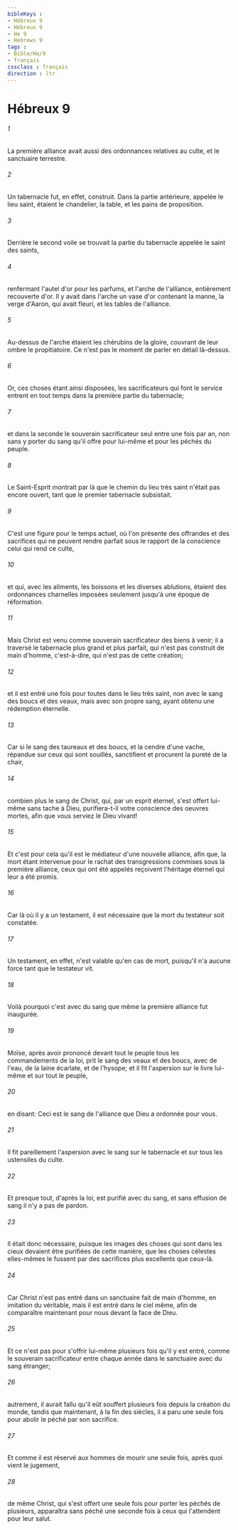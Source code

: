 ```yaml
---
bibleKeys : 
- Hébreux 9
- Hébreux 9
- He 9
- Hebrews 9
tags : 
- Bible/He/9
- français
cssclass : français
direction : ltr
---
```


# Hébreux 9

###### 1
La première alliance avait aussi des ordonnances relatives au culte, et le sanctuaire terrestre.
###### 2
Un tabernacle fut, en effet, construit. Dans la partie antérieure, appelée le lieu saint, étaient le chandelier, la table, et les pains de proposition.
###### 3
Derrière le second voile se trouvait la partie du tabernacle appelée le saint des saints,
###### 4
renfermant l'autel d'or pour les parfums, et l'arche de l'alliance, entièrement recouverte d'or. Il y avait dans l'arche un vase d'or contenant la manne, la verge d'Aaron, qui avait fleuri, et les tables de l'alliance.
###### 5
Au-dessus de l'arche étaient les chérubins de la gloire, couvrant de leur ombre le propitiatoire. Ce n'est pas le moment de parler en détail là-dessus.
###### 6
Or, ces choses étant ainsi disposées, les sacrificateurs qui font le service entrent en tout temps dans la première partie du tabernacle;
###### 7
et dans la seconde le souverain sacrificateur seul entre une fois par an, non sans y porter du sang qu'il offre pour lui-même et pour les péchés du peuple.
###### 8
Le Saint-Esprit montrait par là que le chemin du lieu très saint n'était pas encore ouvert, tant que le premier tabernacle subsistait.
###### 9
C'est une figure pour le temps actuel, où l'on présente des offrandes et des sacrifices qui ne peuvent rendre parfait sous le rapport de la conscience celui qui rend ce culte,
###### 10
et qui, avec les aliments, les boissons et les diverses ablutions, étaient des ordonnances charnelles imposées seulement jusqu'à une époque de réformation.
###### 11
Mais Christ est venu comme souverain sacrificateur des biens à venir; il a traversé le tabernacle plus grand et plus parfait, qui n'est pas construit de main d'homme, c'est-à-dire, qui n'est pas de cette création;
###### 12
et il est entré une fois pour toutes dans le lieu très saint, non avec le sang des boucs et des veaux, mais avec son propre sang, ayant obtenu une rédemption éternelle.
###### 13
Car si le sang des taureaux et des boucs, et la cendre d'une vache, répandue sur ceux qui sont souillés, sanctifient et procurent la pureté de la chair,
###### 14
combien plus le sang de Christ, qui, par un esprit éternel, s'est offert lui-même sans tache à Dieu, purifiera-t-il votre conscience des oeuvres mortes, afin que vous serviez le Dieu vivant!
###### 15
Et c'est pour cela qu'il est le médiateur d'une nouvelle alliance, afin que, la mort étant intervenue pour le rachat des transgressions commises sous la première alliance, ceux qui ont été appelés reçoivent l'héritage éternel qui leur a été promis.
###### 16
Car là où il y a un testament, il est nécessaire que la mort du testateur soit constatée.
###### 17
Un testament, en effet, n'est valable qu'en cas de mort, puisqu'il n'a aucune force tant que le testateur vit.
###### 18
Voilà pourquoi c'est avec du sang que même la première alliance fut inaugurée.
###### 19
Moïse, après avoir prononcé devant tout le peuple tous les commandements de la loi, prit le sang des veaux et des boucs, avec de l'eau, de la laine écarlate, et de l'hysope; et il fit l'aspersion sur le livre lui-même et sur tout le peuple,
###### 20
en disant: Ceci est le sang de l'alliance que Dieu a ordonnée pour vous.
###### 21
Il fit pareillement l'aspersion avec le sang sur le tabernacle et sur tous les ustensiles du culte.
###### 22
Et presque tout, d'après la loi, est purifié avec du sang, et sans effusion de sang il n'y a pas de pardon.
###### 23
Il était donc nécessaire, puisque les images des choses qui sont dans les cieux devaient être purifiées de cette manière, que les choses célestes elles-mêmes le fussent par des sacrifices plus excellents que ceux-là.
###### 24
Car Christ n'est pas entré dans un sanctuaire fait de main d'homme, en imitation du véritable, mais il est entré dans le ciel même, afin de comparaître maintenant pour nous devant la face de Dieu.
###### 25
Et ce n'est pas pour s'offrir lui-même plusieurs fois qu'il y est entré, comme le souverain sacrificateur entre chaque année dans le sanctuaire avec du sang étranger;
###### 26
autrement, il aurait fallu qu'il eût souffert plusieurs fois depuis la création du monde, tandis que maintenant, à la fin des siècles, il a paru une seule fois pour abolir le péché par son sacrifice.
###### 27
Et comme il est réservé aux hommes de mourir une seule fois, après quoi vient le jugement,
###### 28
de même Christ, qui s'est offert une seule fois pour porter les péchés de plusieurs, apparaîtra sans péché une seconde fois à ceux qui l'attendent pour leur salut.
